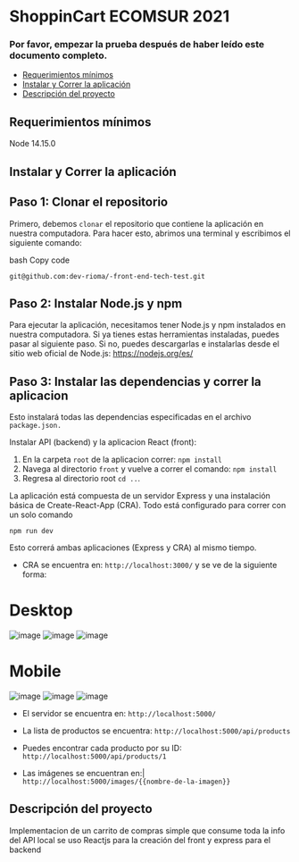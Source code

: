 # ShoppinCart ECOMSUR 2021

### Por favor, empezar la prueba después de haber leído este documento completo.

  - [Requerimientos mínimos](#requerimientos-mínimos)
  - [Instalar y Correr la aplicación](#instalar-y-correr-la-aplicación)
  - [Descripción del proyecto](#descripción-del-proyecto)
  

## Requerimientos mínimos

Node 14.15.0

## Instalar y Correr la aplicación

## Paso 1: Clonar el repositorio

Primero, debemos `clonar` el repositorio que contiene la aplicación en nuestra computadora. Para hacer esto, abrimos una terminal y escribimos el siguiente comando:

bash
Copy code
```
git@github.com:dev-rioma/-front-end-tech-test.git
```

## Paso 2: Instalar Node.js y npm

Para ejecutar la aplicación, necesitamos tener Node.js y npm instalados en nuestra computadora. 
Si ya tienes estas herramientas instaladas, puedes pasar al siguiente paso. 
Si no, puedes descargarlas e instalarlas desde el sitio web oficial de Node.js: https://nodejs.org/es/


## Paso 3: Instalar las dependencias y correr la aplicacion
Esto instalará todas las dependencias especificadas en el archivo `package.json.`

Instalar API (backend) y la aplicacion React (front):

1. En la carpeta `root` de la aplicacion correr:
   `npm install`
2. Navega al directorio `front` y vuelve a correr el comando:
   `npm install`
3. Regresa al directorio root `cd ..`.

La aplicación está compuesta de un servidor Express y una instalación básica de Create-React-App (CRA). Todo está configurado para correr con un solo comando

`npm run dev`

Esto correrá ambas aplicaciones (Express y CRA) al mismo tiempo.

- CRA se encuentra en:
  `http://localhost:3000/`
 y se ve de la siguiente forma:
 
 # Desktop 
 ![image](https://user-images.githubusercontent.com/92890830/223019167-5c155de5-1f94-4336-9ab7-f114903941b3.png)
 ![image](https://user-images.githubusercontent.com/92890830/223019493-5874b2da-c05f-4d9f-8a61-f329c8d279cb.png)
 ![image](https://user-images.githubusercontent.com/92890830/223019580-d9d1c6a6-d255-4f5c-b94a-97fe0f53ddc3.png)



 
 # Mobile
 ![image](https://user-images.githubusercontent.com/92890830/223019704-c5eb50ae-ee6e-4ea2-a823-c8b20b8f0217.png)
 ![image](https://user-images.githubusercontent.com/92890830/223019744-ac10310c-dd13-49ca-8b36-fedfac13e95e.png)
 ![image](https://user-images.githubusercontent.com/92890830/223019654-81753693-55fc-417a-a843-6e6148bb1db4.png)





- El servidor se encuentra en:
  `http://localhost:5000/`

- La lista de productos se encuentra:
  `http://localhost:5000/api/products`

- Puedes encontrar cada producto por su ID:
  `http://localhost:5000/api/products/1`

- Las imágenes se encuentran en:|
  `http://localhost:5000/images/{{nombre-de-la-imagen}}`

## Descripción del proyecto

 Implementacion de un carrito de compras simple que consume toda la info del API local se uso Reactjs para la creación del front y express para el backend



